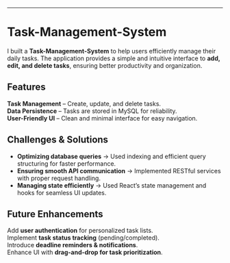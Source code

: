 ---

# **Task-Management-System**  
I built a **Task-Management-System** to help users efficiently manage their daily tasks. The application provides a simple and intuitive interface to **add, edit, and delete tasks**, ensuring better productivity and organization.  
 
## **Features**  
 **Task Management** – Create, update, and delete tasks.  
 **Data Persistence** – Tasks are stored in MySQL for reliability.  
 **User-Friendly UI** – Clean and minimal interface for easy navigation.  

## **Challenges & Solutions**  
- **Optimizing database queries** → Used indexing and efficient query structuring for faster performance.  
- **Ensuring smooth API communication** → Implemented RESTful services with proper request handling.  
- **Managing state efficiently** → Used React’s state management and hooks for seamless UI updates.  

## **Future Enhancements**  
Add **user authentication** for personalized task lists.   
 Implement **task status tracking** (pending/completed).  
 Introduce **deadline reminders & notifications**.  
 Enhance UI with **drag-and-drop for task prioritization**.  

 
